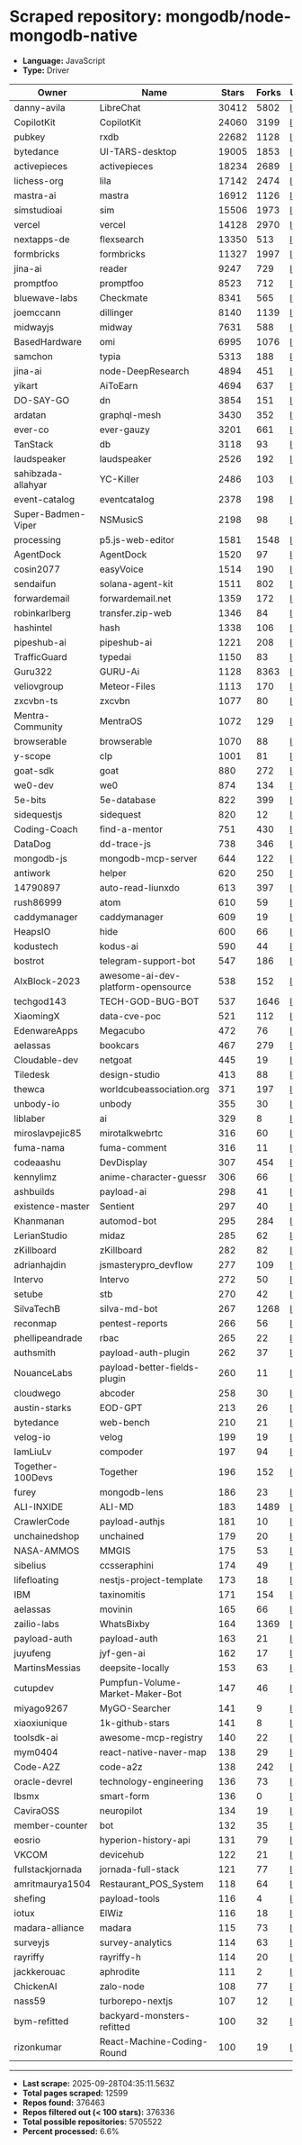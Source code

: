# Scraped repository: mongodb/node-mongodb-native
* **Language:** JavaScript
* **Type:** Driver

| Owner | Name | Stars | Forks | URL |
|---|---|---|---|---|
| danny-avila | LibreChat | 30412 | 5802 | [link](https://github.com/danny-avila/LibreChat) |
| CopilotKit | CopilotKit | 24060 | 3199 | [link](https://github.com/CopilotKit/CopilotKit) |
| pubkey | rxdb | 22682 | 1128 | [link](https://github.com/pubkey/rxdb) |
| bytedance | UI-TARS-desktop | 19005 | 1853 | [link](https://github.com/bytedance/UI-TARS-desktop) |
| activepieces | activepieces | 18234 | 2689 | [link](https://github.com/activepieces/activepieces) |
| lichess-org | lila | 17142 | 2474 | [link](https://github.com/lichess-org/lila) |
| mastra-ai | mastra | 16912 | 1126 | [link](https://github.com/mastra-ai/mastra) |
| simstudioai | sim | 15506 | 1973 | [link](https://github.com/simstudioai/sim) |
| vercel | vercel | 14128 | 2970 | [link](https://github.com/vercel/vercel) |
| nextapps-de | flexsearch | 13350 | 513 | [link](https://github.com/nextapps-de/flexsearch) |
| formbricks | formbricks | 11327 | 1997 | [link](https://github.com/formbricks/formbricks) |
| jina-ai | reader | 9247 | 729 | [link](https://github.com/jina-ai/reader) |
| promptfoo | promptfoo | 8523 | 712 | [link](https://github.com/promptfoo/promptfoo) |
| bluewave-labs | Checkmate | 8341 | 565 | [link](https://github.com/bluewave-labs/Checkmate) |
| joemccann | dillinger | 8140 | 1139 | [link](https://github.com/joemccann/dillinger) |
| midwayjs | midway | 7631 | 588 | [link](https://github.com/midwayjs/midway) |
| BasedHardware | omi | 6995 | 1076 | [link](https://github.com/BasedHardware/omi) |
| samchon | typia | 5313 | 188 | [link](https://github.com/samchon/typia) |
| jina-ai | node-DeepResearch | 4894 | 451 | [link](https://github.com/jina-ai/node-DeepResearch) |
| yikart | AiToEarn | 4694 | 637 | [link](https://github.com/yikart/AiToEarn) |
| DO-SAY-GO | dn | 3854 | 151 | [link](https://github.com/DO-SAY-GO/dn) |
| ardatan | graphql-mesh | 3430 | 352 | [link](https://github.com/ardatan/graphql-mesh) |
| ever-co | ever-gauzy | 3201 | 661 | [link](https://github.com/ever-co/ever-gauzy) |
| TanStack | db | 3118 | 93 | [link](https://github.com/TanStack/db) |
| laudspeaker | laudspeaker | 2526 | 192 | [link](https://github.com/laudspeaker/laudspeaker) |
| sahibzada-allahyar | YC-Killer | 2486 | 103 | [link](https://github.com/sahibzada-allahyar/YC-Killer) |
| event-catalog | eventcatalog | 2378 | 198 | [link](https://github.com/event-catalog/eventcatalog) |
| Super-Badmen-Viper | NSMusicS | 2198 | 98 | [link](https://github.com/Super-Badmen-Viper/NSMusicS) |
| processing | p5.js-web-editor | 1581 | 1548 | [link](https://github.com/processing/p5.js-web-editor) |
| AgentDock | AgentDock | 1520 | 97 | [link](https://github.com/AgentDock/AgentDock) |
| cosin2077 | easyVoice | 1514 | 190 | [link](https://github.com/cosin2077/easyVoice) |
| sendaifun | solana-agent-kit | 1511 | 802 | [link](https://github.com/sendaifun/solana-agent-kit) |
| forwardemail | forwardemail.net | 1359 | 172 | [link](https://github.com/forwardemail/forwardemail.net) |
| robinkarlberg | transfer.zip-web | 1346 | 84 | [link](https://github.com/robinkarlberg/transfer.zip-web) |
| hashintel | hash | 1338 | 106 | [link](https://github.com/hashintel/hash) |
| pipeshub-ai | pipeshub-ai | 1221 | 208 | [link](https://github.com/pipeshub-ai/pipeshub-ai) |
| TrafficGuard | typedai | 1150 | 83 | [link](https://github.com/TrafficGuard/typedai) |
| Guru322 | GURU-Ai | 1128 | 8363 | [link](https://github.com/Guru322/GURU-Ai) |
| veliovgroup | Meteor-Files | 1113 | 170 | [link](https://github.com/veliovgroup/Meteor-Files) |
| zxcvbn-ts | zxcvbn | 1077 | 80 | [link](https://github.com/zxcvbn-ts/zxcvbn) |
| Mentra-Community | MentraOS | 1072 | 129 | [link](https://github.com/Mentra-Community/MentraOS) |
| browserable | browserable | 1070 | 88 | [link](https://github.com/browserable/browserable) |
| y-scope | clp | 1001 | 81 | [link](https://github.com/y-scope/clp) |
| goat-sdk | goat | 880 | 272 | [link](https://github.com/goat-sdk/goat) |
| we0-dev | we0 | 874 | 134 | [link](https://github.com/we0-dev/we0) |
| 5e-bits | 5e-database | 822 | 399 | [link](https://github.com/5e-bits/5e-database) |
| sidequestjs | sidequest | 820 | 12 | [link](https://github.com/sidequestjs/sidequest) |
| Coding-Coach | find-a-mentor | 751 | 430 | [link](https://github.com/Coding-Coach/find-a-mentor) |
| DataDog | dd-trace-js | 738 | 346 | [link](https://github.com/DataDog/dd-trace-js) |
| mongodb-js | mongodb-mcp-server | 644 | 122 | [link](https://github.com/mongodb-js/mongodb-mcp-server) |
| antiwork | helper | 620 | 250 | [link](https://github.com/antiwork/helper) |
| 14790897 | auto-read-liunxdo | 613 | 397 | [link](https://github.com/14790897/auto-read-liunxdo) |
| rush86999 | atom | 610 | 59 | [link](https://github.com/rush86999/atom) |
| caddymanager | caddymanager | 609 | 19 | [link](https://github.com/caddymanager/caddymanager) |
| HeapsIO | hide | 600 | 66 | [link](https://github.com/HeapsIO/hide) |
| kodustech | kodus-ai | 590 | 44 | [link](https://github.com/kodustech/kodus-ai) |
| bostrot | telegram-support-bot | 547 | 186 | [link](https://github.com/bostrot/telegram-support-bot) |
| AIxBlock-2023 | awesome-ai-dev-platform-opensource | 538 | 152 | [link](https://github.com/AIxBlock-2023/awesome-ai-dev-platform-opensource) |
| techgod143 | TECH-GOD-BUG-BOT | 537 | 1646 | [link](https://github.com/techgod143/TECH-GOD-BUG-BOT) |
| XiaomingX | data-cve-poc | 521 | 112 | [link](https://github.com/XiaomingX/data-cve-poc) |
| EdenwareApps | Megacubo | 472 | 76 | [link](https://github.com/EdenwareApps/Megacubo) |
| aelassas | bookcars | 467 | 279 | [link](https://github.com/aelassas/bookcars) |
| Cloudable-dev | netgoat | 445 | 19 | [link](https://github.com/Cloudable-dev/netgoat) |
| Tiledesk | design-studio | 413 | 88 | [link](https://github.com/Tiledesk/design-studio) |
| thewca | worldcubeassociation.org | 371 | 197 | [link](https://github.com/thewca/worldcubeassociation.org) |
| unbody-io | unbody | 355 | 30 | [link](https://github.com/unbody-io/unbody) |
| liblaber | ai | 329 | 8 | [link](https://github.com/liblaber/ai) |
| miroslavpejic85 | mirotalkwebrtc | 316 | 60 | [link](https://github.com/miroslavpejic85/mirotalkwebrtc) |
| fuma-nama | fuma-comment | 316 | 11 | [link](https://github.com/fuma-nama/fuma-comment) |
| codeaashu | DevDisplay | 307 | 454 | [link](https://github.com/codeaashu/DevDisplay) |
| kennylimz | anime-character-guessr | 306 | 66 | [link](https://github.com/kennylimz/anime-character-guessr) |
| ashbuilds | payload-ai | 298 | 41 | [link](https://github.com/ashbuilds/payload-ai) |
| existence-master | Sentient | 297 | 40 | [link](https://github.com/existence-master/Sentient) |
| Khanmanan | automod-bot | 295 | 284 | [link](https://github.com/Khanmanan/automod-bot) |
| LerianStudio | midaz | 285 | 62 | [link](https://github.com/LerianStudio/midaz) |
| zKillboard | zKillboard | 282 | 82 | [link](https://github.com/zKillboard/zKillboard) |
| adrianhajdin | jsmasterypro_devflow | 277 | 109 | [link](https://github.com/adrianhajdin/jsmasterypro_devflow) |
| Intervo | Intervo | 272 | 50 | [link](https://github.com/Intervo/Intervo) |
| setube | stb | 270 | 42 | [link](https://github.com/setube/stb) |
| SilvaTechB | silva-md-bot | 267 | 1268 | [link](https://github.com/SilvaTechB/silva-md-bot) |
| reconmap | pentest-reports | 266 | 56 | [link](https://github.com/reconmap/pentest-reports) |
| phellipeandrade | rbac | 265 | 22 | [link](https://github.com/phellipeandrade/rbac) |
| authsmith | payload-auth-plugin | 262 | 37 | [link](https://github.com/authsmith/payload-auth-plugin) |
| NouanceLabs | payload-better-fields-plugin | 260 | 11 | [link](https://github.com/NouanceLabs/payload-better-fields-plugin) |
| cloudwego | abcoder | 258 | 30 | [link](https://github.com/cloudwego/abcoder) |
| austin-starks | EOD-GPT | 213 | 26 | [link](https://github.com/austin-starks/EOD-GPT) |
| bytedance | web-bench | 210 | 21 | [link](https://github.com/bytedance/web-bench) |
| velog-io | velog | 199 | 19 | [link](https://github.com/velog-io/velog) |
| IamLiuLv | compoder | 197 | 94 | [link](https://github.com/IamLiuLv/compoder) |
| Together-100Devs | Together | 196 | 152 | [link](https://github.com/Together-100Devs/Together) |
| furey | mongodb-lens | 186 | 23 | [link](https://github.com/furey/mongodb-lens) |
| ALI-INXIDE | ALI-MD | 183 | 1489 | [link](https://github.com/ALI-INXIDE/ALI-MD) |
| CrawlerCode | payload-authjs | 181 | 10 | [link](https://github.com/CrawlerCode/payload-authjs) |
| unchainedshop | unchained | 179 | 20 | [link](https://github.com/unchainedshop/unchained) |
| NASA-AMMOS | MMGIS | 175 | 53 | [link](https://github.com/NASA-AMMOS/MMGIS) |
| sibelius | ccsseraphini | 174 | 49 | [link](https://github.com/sibelius/ccsseraphini) |
| lifefloating | nestjs-project-template | 173 | 18 | [link](https://github.com/lifefloating/nestjs-project-template) |
| IBM | taxinomitis | 171 | 154 | [link](https://github.com/IBM/taxinomitis) |
| aelassas | movinin | 165 | 66 | [link](https://github.com/aelassas/movinin) |
| zailio-labs | WhatsBixby | 164 | 1369 | [link](https://github.com/zailio-labs/WhatsBixby) |
| payload-auth | payload-auth | 163 | 21 | [link](https://github.com/payload-auth/payload-auth) |
| juyufeng | jyf-gen-ai | 162 | 17 | [link](https://github.com/juyufeng/jyf-gen-ai) |
| MartinsMessias | deepsite-locally | 153 | 63 | [link](https://github.com/MartinsMessias/deepsite-locally) |
| cutupdev | Pumpfun-Volume-Market-Maker-Bot | 147 | 46 | [link](https://github.com/cutupdev/Pumpfun-Volume-Market-Maker-Bot) |
| miyago9267 | MyGO-Searcher | 141 | 9 | [link](https://github.com/miyago9267/MyGO-Searcher) |
| xiaoxiunique | 1k-github-stars | 141 | 8 | [link](https://github.com/xiaoxiunique/1k-github-stars) |
| toolsdk-ai | awesome-mcp-registry | 140 | 22 | [link](https://github.com/toolsdk-ai/awesome-mcp-registry) |
| mym0404 | react-native-naver-map | 138 | 29 | [link](https://github.com/mym0404/react-native-naver-map) |
| Code-A2Z | code-a2z | 138 | 242 | [link](https://github.com/Code-A2Z/code-a2z) |
| oracle-devrel | technology-engineering | 136 | 73 | [link](https://github.com/oracle-devrel/technology-engineering) |
| lbsmx | smart-form | 136 | 0 | [link](https://github.com/lbsmx/smart-form) |
| CaviraOSS | neuropilot | 134 | 19 | [link](https://github.com/CaviraOSS/neuropilot) |
| member-counter | bot | 132 | 35 | [link](https://github.com/member-counter/bot) |
| eosrio | hyperion-history-api | 131 | 79 | [link](https://github.com/eosrio/hyperion-history-api) |
| VKCOM | devicehub | 122 | 21 | [link](https://github.com/VKCOM/devicehub) |
| fullstackjornada | jornada-full-stack | 121 | 77 | [link](https://github.com/fullstackjornada/jornada-full-stack) |
| amritmaurya1504 | Restaurant_POS_System | 118 | 64 | [link](https://github.com/amritmaurya1504/Restaurant_POS_System) |
| shefing | payload-tools | 116 | 4 | [link](https://github.com/shefing/payload-tools) |
| iotux | ElWiz | 116 | 18 | [link](https://github.com/iotux/ElWiz) |
| madara-alliance | madara | 115 | 73 | [link](https://github.com/madara-alliance/madara) |
| surveyjs | survey-analytics | 114 | 63 | [link](https://github.com/surveyjs/survey-analytics) |
| rayriffy | rayriffy-h | 114 | 20 | [link](https://github.com/rayriffy/rayriffy-h) |
| jackkerouac | aphrodite | 111 | 2 | [link](https://github.com/jackkerouac/aphrodite) |
| ChickenAI | zalo-node | 108 | 77 | [link](https://github.com/ChickenAI/zalo-node) |
| nass59 | turborepo-nextjs | 107 | 12 | [link](https://github.com/nass59/turborepo-nextjs) |
| bym-refitted | backyard-monsters-refitted | 100 | 32 | [link](https://github.com/bym-refitted/backyard-monsters-refitted) |
| rizonkumar | React-Machine-Coding-Round | 100 | 19 | [link](https://github.com/rizonkumar/React-Machine-Coding-Round) |

---
* **Last scrape:** 2025-09-28T04:35:11.563Z
* **Total pages scraped:** 12599
* **Repos found:** 376463
* **Repos filtered out (< 100 stars):** 376336
* **Total possible repositories:** 5705522
* **Percent processed:** 6.6%
